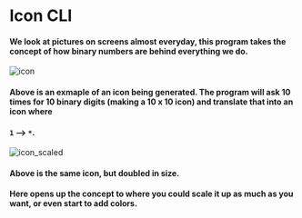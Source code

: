 # Icon CLI

#### We look at pictures on screens almost everyday, this program takes the concept of how binary numbers are behind everything we do.

![icon](https://user-images.githubusercontent.com/78603285/141653161-75bb2bdd-371a-4afb-b7ad-37566b15c044.png)

#### Above is an exmaple of an icon being generated. The program will ask 10 times for 10 binary digits (making a 10 x 10 icon) and translate that into an icon where
#### `1` --> `*`.

![icon_scaled](https://user-images.githubusercontent.com/78603285/141653287-43ea2a29-e852-491a-b454-70b3b10be364.png)
#### Above is the same icon, but doubled in size.


#### Here opens up the concept to where you could scale it up as much as you want, or even start to add colors.
